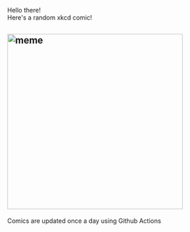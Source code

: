Hello there! <br>Here's a random xkcd comic!<br>
## <img src="https://imgs.xkcd.com/comics/feature_comparison.png" alt="meme" width="400"/><br>
Comics are updated once a day using Github Actions